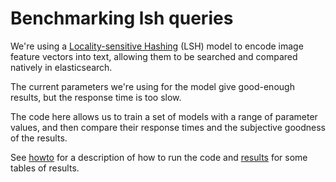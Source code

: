 # Benchmarking lsh queries

We're using a [Locality-sensitive Hashing](https://en.m.wikipedia.org/wiki/Locality-sensitive_hashing) (LSH) model to encode image feature vectors into text, allowing them to be searched and compared natively in elasticsearch.

The current parameters we're using for the model give good-enough results, but the response time is too slow.

The code here allows us to train a set of models with a range of parameter values, and then compare their response times and the subjective goodness of the results.

See [howto](howto.md) for a description of how to run the code and [results](results.md) for some tables of results.
